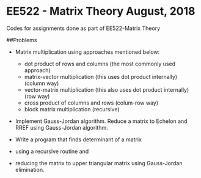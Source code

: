 # EE522 - Matrix Theory August, 2018
Codes for assignments done as part of EE522-Matrix Theory

##Problems

-  Matrix multiplication using approaches mentioned below:
   - dot product of rows and columns (the most commonly used approach)
   - matrix-vector multiplication (this uses dot product internally) (column way)
   - vector-matrix multiplication (this also uses dot product internally) (row way)
   - cross product of columns and rows (colum-row way)
   - block matrix multiplication (recursive)
   
-  Implement Gauss-Jordan algorithm. Reduce a matrix to Echelon and RREF using Gauss-Jordan algorithm.

-  Write a program that finds determinant of a matrix 
  - using a recursive routine and 
  - reducing the matrix to upper triangular matrix using Gauss-Jordan elimination.
  

